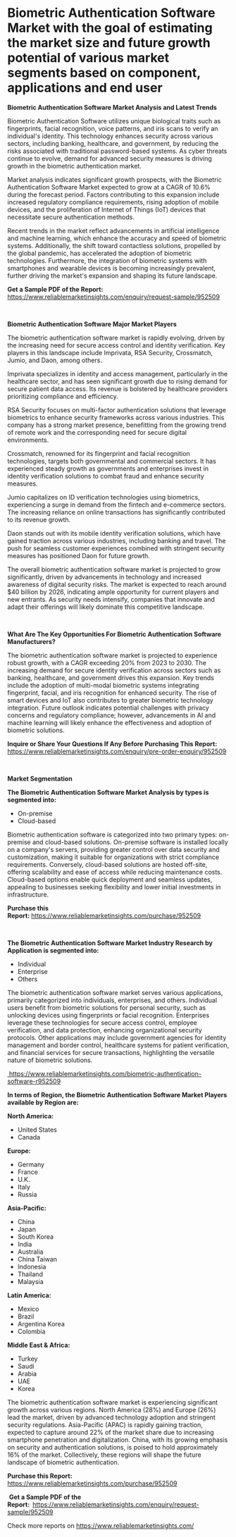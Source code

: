 <p><h1>Biometric Authentication Software Market with the goal of estimating the market size and future growth potential of various market segments based on component, applications and end user</h1></p><p><strong>Biometric Authentication Software Market Analysis and Latest Trends</strong></p>
<p><p>Biometric Authentication Software utilizes unique biological traits such as fingerprints, facial recognition, voice patterns, and iris scans to verify an individual's identity. This technology enhances security across various sectors, including banking, healthcare, and government, by reducing the risks associated with traditional password-based systems. As cyber threats continue to evolve, demand for advanced security measures is driving growth in the biometric authentication market.</p><p>Market analysis indicates significant growth prospects, with the Biometric Authentication Software Market expected to grow at a CAGR of 10.6% during the forecast period. Factors contributing to this expansion include increased regulatory compliance requirements, rising adoption of mobile devices, and the proliferation of Internet of Things (IoT) devices that necessitate secure authentication methods. </p><p>Recent trends in the market reflect advancements in artificial intelligence and machine learning, which enhance the accuracy and speed of biometric systems. Additionally, the shift toward contactless solutions, propelled by the global pandemic, has accelerated the adoption of biometric technologies. Furthermore, the integration of biometric systems with smartphones and wearable devices is becoming increasingly prevalent, further driving the market's expansion and shaping its future landscape.</p></p>
<p><strong>Get a Sample PDF of the Report:&nbsp;</strong> <a href="https://www.reliablemarketinsights.com/enquiry/request-sample/952509?utm_campaign=2951&utm_medium=2&utm_source=Github&utm_content=ia&utm_term=07032025&utm_id=biometric-authentication-software">https://www.reliablemarketinsights.com/enquiry/request-sample/952509</a></p>
<p>&nbsp;</p>
<p><strong>Biometric Authentication Software Major Market Players</strong></p>
<p><p>The biometric authentication software market is rapidly evolving, driven by the increasing need for secure access control and identity verification. Key players in this landscape include Imprivata, RSA Security, Crossmatch, Jumio, and Daon, among others.</p><p>Imprivata specializes in identity and access management, particularly in the healthcare sector, and has seen significant growth due to rising demand for secure patient data access. Its revenue is bolstered by healthcare providers prioritizing compliance and efficiency.</p><p>RSA Security focuses on multi-factor authentication solutions that leverage biometrics to enhance security frameworks across various industries. This company has a strong market presence, benefitting from the growing trend of remote work and the corresponding need for secure digital environments.</p><p>Crossmatch, renowned for its fingerprint and facial recognition technologies, targets both governmental and commercial sectors. It has experienced steady growth as governments and enterprises invest in identity verification solutions to combat fraud and enhance security measures.</p><p>Jumio capitalizes on ID verification technologies using biometrics, experiencing a surge in demand from the fintech and e-commerce sectors. The increasing reliance on online transactions has significantly contributed to its revenue growth.</p><p>Daon stands out with its mobile identity verification solutions, which have gained traction across various industries, including banking and travel. The push for seamless customer experiences combined with stringent security measures has positioned Daon for future growth.</p><p>The overall biometric authentication software market is projected to grow significantly, driven by advancements in technology and increased awareness of digital security risks. The market is expected to reach around $40 billion by 2026, indicating ample opportunity for current players and new entrants. As security needs intensify, companies that innovate and adapt their offerings will likely dominate this competitive landscape.</p></p>
<p>&nbsp;</p>
<p><strong>What Are The Key Opportunities For Biometric Authentication Software Manufacturers?</strong></p>
<p><p>The biometric authentication software market is projected to experience robust growth, with a CAGR exceeding 20% from 2023 to 2030. The increasing demand for secure identity verification across sectors such as banking, healthcare, and government drives this expansion. Key trends include the adoption of multi-modal biometric systems integrating fingerprint, facial, and iris recognition for enhanced security. The rise of smart devices and IoT also contributes to greater biometric technology integration. Future outlook indicates potential challenges with privacy concerns and regulatory compliance; however, advancements in AI and machine learning will likely enhance the effectiveness and adoption of biometric solutions.</p></p>
<p><strong>Inquire or Share Your Questions If Any Before Purchasing This Report:</strong> <a href="https://www.reliablemarketinsights.com/enquiry/pre-order-enquiry/952509?utm_campaign=2951&utm_medium=2&utm_source=Github&utm_content=ia&utm_term=07032025&utm_id=biometric-authentication-software">https://www.reliablemarketinsights.com/enquiry/pre-order-enquiry/952509</a></p>
<p>&nbsp;</p>
<p><strong>Market Segmentation</strong></p>
<p><strong>The Biometric Authentication Software Market Analysis by types is segmented into:</strong></p>
<p><ul><li>On-premise</li><li>Cloud-based</li></ul></p>
<p><p>Biometric authentication software is categorized into two primary types: on-premise and cloud-based solutions. On-premise software is installed locally on a company's servers, providing greater control over data security and customization, making it suitable for organizations with strict compliance requirements. Conversely, cloud-based solutions are hosted off-site, offering scalability and ease of access while reducing maintenance costs. Cloud-based options enable quick deployment and seamless updates, appealing to businesses seeking flexibility and lower initial investments in infrastructure.</p></p>
<p><strong>Purchase this Report:&nbsp;</strong><a href="https://www.reliablemarketinsights.com/purchase/952509?utm_campaign=2951&utm_medium=2&utm_source=Github&utm_content=ia&utm_term=07032025&utm_id=biometric-authentication-software">https://www.reliablemarketinsights.com/purchase/952509</a></p>
<p>&nbsp;</p>
<p><strong>The Biometric Authentication Software Market Industry Research by Application is segmented into:</strong></p>
<p><ul><li>Individual</li><li>Enterprise</li><li>Others</li></ul></p>
<p><p>The biometric authentication software market serves various applications, primarily categorized into individuals, enterprises, and others. Individual users benefit from biometric solutions for personal security, such as unlocking devices using fingerprints or facial recognition. Enterprises leverage these technologies for secure access control, employee verification, and data protection, enhancing organizational security protocols. Other applications may include government agencies for identity management and border control, healthcare systems for patient verification, and financial services for secure transactions, highlighting the versatile nature of biometric solutions.</p></p>
<p><a href="https://www.reliablemarketinsights.com/biometric-authentication-software-r952509?utm_campaign=2951&utm_medium=2&utm_source=Github&utm_content=ia&utm_term=07032025&utm_id=biometric-authentication-software">&nbsp;https://www.reliablemarketinsights.com/biometric-authentication-software-r952509</a></p>
<p><strong>In terms of Region, the Biometric Authentication Software Market Players available by Region are:</strong></p>
<p>
    <p> <strong> North America: </strong>
        <ul>
            <li>United States</li>
            <li>Canada</li>
        </ul>
        </p> 
    <p> <strong> Europe: </strong>
        <ul>
            <li>Germany</li>
            <li>France</li>
            <li>U.K.</li>
            <li>Italy</li>
            <li>Russia</li>
        </ul>
        </p> 
    <p> <strong> Asia-Pacific: </strong>
        <ul>
            <li>China</li>
            <li>Japan</li>
            <li>South Korea</li>
            <li>India</li>
            <li>Australia</li>
            <li>China Taiwan</li>
            <li>Indonesia</li>
            <li>Thailand</li>
            <li>Malaysia</li>
        </ul>
        </p> 
    <p> <strong> Latin America: </strong>
        <ul>
            <li>Mexico</li>
            <li>Brazil</li>
            <li>Argentina Korea</li>
            <li>Colombia</li>
        </ul>
        </p> 
    <p> <strong> Middle East & Africa: </strong>
        <ul>
            <li>Turkey</li>
            <li>Saudi</li>
            <li>Arabia</li>
            <li>UAE</li>
            <li>Korea</li>
        </ul>
    </p>
    </p>
<p><p>The biometric authentication software market is experiencing significant growth across various regions. North America (28%) and Europe (26%) lead the market, driven by advanced technology adoption and stringent security regulations. Asia-Pacific (APAC) is rapidly gaining traction, expected to capture around 22% of the market share due to increasing smartphone penetration and digitalization. China, with its growing emphasis on security and authentication solutions, is poised to hold approximately 16% of the market. Collectively, these regions will shape the future landscape of biometric authentication.</p></p>
<p><strong>Purchase this Report: </strong><a href="https://www.reliablemarketinsights.com/purchase/952509?utm_campaign=2951&utm_medium=2&utm_source=Github&utm_content=ia&utm_term=07032025&utm_id=biometric-authentication-software">https://www.reliablemarketinsights.com/purchase/952509</a></p>
<p>&nbsp;<strong>Get a Sample PDF of the Report:&nbsp;&nbsp;</strong><a href="https://www.reliablemarketinsights.com/enquiry/request-sample/952509?utm_campaign=2951&utm_medium=2&utm_source=Github&utm_content=ia&utm_term=07032025&utm_id=biometric-authentication-software">https://www.reliablemarketinsights.com/enquiry/request-sample/952509</a></p>
<p><strong></strong></p>
<p>Check more reports on <a href="https://www.reliablemarketinsights.com/?utm_campaign=2951&utm_medium=2&utm_source=Github&utm_content=ia&utm_term=07032025&utm_id=biometric-authentication-software">https://www.reliablemarketinsights.com/</a></p>